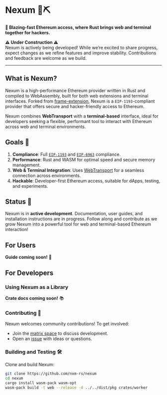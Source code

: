 # Nexum 🚧⛏️

**🚀 Blazing-fast Ethereum access, where Rust brings web and terminal together for hackers.**

**⚠️ Under Construction ⚠️**  
Nexum is actively being developed! While we’re excited to share progress, expect changes as we refine features and improve stability. Contributions and feedback are welcome as we build.

---

<!--![CI status](https://github.com/your-org/nexum/workflows/CI/badge.svg)-->

<!--![Telegram Chat][tg-badge]-->

<!-- ![](./assets/nexum-banner.png) -->

## What is Nexum?

Nexum is a high-performance Ethereum provider written in Rust and compiled to WebAssembly, built for both web extensions and terminal interfaces. Forked from [frame-extension](https://github.com/frame-labs/frame-extension), Nexum is a `EIP-1193`-compliant provider that offers secure and hacker-friendly access to Ethereum.

Nexum combines **WebTransport** with a **terminal-based** interface, ideal for developers seeking a flexible, performant tool to interact with Ethereum across web and terminal environments.

## Goals 🥅

1. **Compliance**: Full [`EIP-1193`](https://eips.ethereum.org/EIPS/eip-1193) and [`EIP-6963`](https://eips.ethereum.org/EIPS/eip-6963) compliance.
2. **Performance**: Rust and WASM for optimal speed and secure memory management.
3. **Web & Terminal Integration**: Uses [WebTransport](https://developer.mozilla.org/en-US/docs/Web/API/WebTransport) for a seamless connection across environments.
4. **Hackable**: Developer-first Ethereum access, suitable for dApps, testing, and experiments.

## Status 📍

Nexum is in **active development**. Documentation, user guides, and installation instructions are in progress. Follow along and contribute as we grow Nexum into a powerful tool for web and terminal-based Ethereum interaction!

## For Users

**Guide coming soon!** 📖

## For Developers

### Using Nexum as a Library

**Crate docs coming soon!** 📚

### Contributing 🤝

Nexum welcomes community contributions! To get involved:

- Join the [matrix space](https://matrix.to/#/#nexum:nxm.rs) to discuss development.
- Open an [issue](https://github.com/nxm-rs/nexum/issues) with ideas or questions.

### Building and Testing 🛠️


Clone and build Nexum:

```sh
git clone https://github.com/nxm-rs/nexum
cd nexum
cargo install wasm-pack wasm-opt
wasm-pack build -t web --release -d ../../dist/pkg crates/worker
